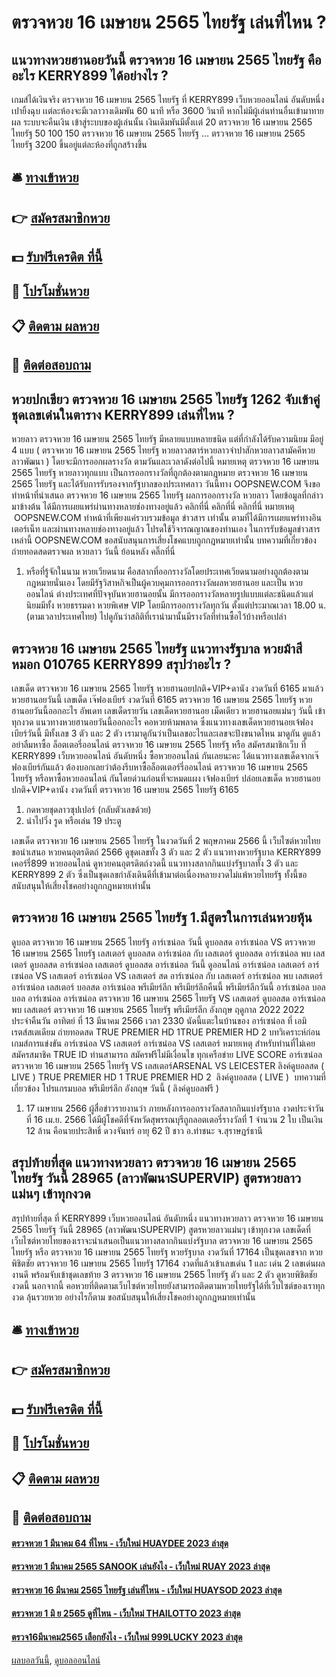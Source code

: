 # ตรวจหวย 16 เมษายน 2565 ไทยรัฐ เล่นที่ไหน ?
## แนวทางหวยฮานอยวันนี้ ตรวจหวย 16 เมษายน 2565 ไทยรัฐ คืออะไร KERRY899 ได้อย่างไร ?
เกมส์ได้เงินจริง ตรวจหวย 16 เมษายน 2565 ไทยรัฐ ที่ KERRY899 เว็บหวยออนไลน์ อันดับหนึ่ง เปายิ้งฉุบ เเต่ละห้องจะมีเวลาวางเดิมพัน 60 นาที หรือ 3600 วินาที หากไม่มีผู้เล่นท่านอื่นเข้ามาทายผล ระบบจะคืนเงิน เข้าสู่ระบบของผู้เล่นนั้น เงินเดิมพันมีตั้งเเต่ 20 ตรวจหวย 16 เมษายน 2565 ไทยรัฐ 50 100 150 ตรวจหวย 16 เมษายน 2565 ไทยรัฐ … ตรวจหวย 16 เมษายน 2565 ไทยรัฐ 3200 ขึ้นอยู่แต่ละห้องที่ถูกสร้างขึ้น

## 🛎 [ทางเข้าหวย](https://bit.ly/3BG5bNw)
## 👉 [สมัครสมาชิกหวย](https://bit.ly/3BG5bNw)
## 💵 [รับฟรีเครดิต ที่นี้](https://bit.ly/3C3mvgS)
## 👑 [โปรโมชั่นหวย](https://bit.ly/3C3mvgS)
## 📋 [ติดตาม ผลหวย](https://bit.ly/3C3mvgS)
## 📱 [ติดต่อสอบถาม](https://bit.ly/3C3mvgS)

## หวยปกเขียว ตรวจหวย 16 เมษายน 2565 ไทยรัฐ 1262 จับเข้าคู่ชุดเลขเด่นในตาราง KERRY899 เล่นที่ไหน ?
หวยลาว ตรวจหวย 16 เมษายน 2565 ไทยรัฐ มีหลายแบบหลายชนิด แต่ที่กำลังได้รับความนิยม มีอยู่ 4 แบบ ( ตรวจหวย 16 เมษายน 2565 ไทยรัฐ หวยลาวสตาร์หวยลาวจำปาสักหวยลาวสามัคคีหวยลาวพัฒนา ) โดยจะมีการออกผลรางวัล ตามวันและเวลาดังต่อไปนี้
หมายเหตุ ตรวจหวย 16 เมษายน 2565 ไทยรัฐ หวยลาวทุกแบบ เป็นการออกรางวัลที่ถูกต้องตามกฎหมาย ตรวจหวย 16 เมษายน 2565 ไทยรัฐ และได้รับการรับรองจากรัฐบาลของประเทศลาว
วันนี้ทาง OOPSNEW.COM จึงขอทำหน้าที่นำเสนอ ตรวจหวย 16 เมษายน 2565 ไทยรัฐ ผลการออกรางวัล หวยลาว โดยข้อมูลที่กล่าวมาข้างต้น ได้มีการเผยแพร่ผ่านทางหลายช่องทางอยู่แล้ว
 คลิกที่นี่ 
 คลิกที่นี่ 
 คลิกที่นี่ 
หมายเหตุ  OOPSNEW.COM ทำหน้าที่เพียงแค่รวบรวมข้อมูล ข่าวสาร เท่านั้น ตามที่ได้มีการเผยแพร่ทางอินเตอร์เน็ท และผ่านทางหลายช่องทางอยู่แล้ว โปรดใช้วิจารณญาณของท่านเอง ในการรับข้อมูลข่าวสารเหล่านี้ OOPSNEW.COM ขอสนับสนุนการเสี่ยงโชคแบบถูกกฎหมายเท่านั้น
บทความที่เกี่ยวข้อง
 ถ่ายทอดสดตรวจผล หวยลาว วันนี้ ย้อนหลัง คลิ๊กที่นี่  
1. หรือที่รู้จักในนาม หวยเวียดนาม คือสลากที่ออกรางวัลโดยประเทศเวียดนามอย่างถูกต้องตามกฎหมายนั่นเอง โดยมีรัฐวิสาหกิจเป็นผู้ควบคุมการออกรางวัลผลหวยฮานอย และเป็น หวยออนไลน์ ต่างประเทศที่ปัจจุบันหวยฮานอยนั้น มีการออกรางวัลหลายรูปแบบแต่ละชนิดแล้วแต่นิยมมีทั้ง หวยธรรมดา หวยพิเศษ VIP โดยมีการออกรางวัลทุกวัน ตั้งแต่ประมาณเวลา 18.00 น. (ตามเวลาประเทศไทย) ไปดูกันว่าสถิติที่เรานำมานั้นมีรางวัลที่ท่านซื้อไว้บ้างหรือเปล่า

## ตรวจหวย 16 เมษายน 2565 ไทยรัฐ แนวทางรัฐบาล หวยม้าสีหมอก 010765 KERRY899 สรุปว่าอะไร ?
เลขเด็ด ตรวจหวย 16 เมษายน 2565 ไทยรัฐ หวยฮานอยปกติ+VIP+ดานัง งวดวันที่ 6165
มาแล้ว หวยฮานอยวันนี้ เลขเด็ด เจ๊ฟองเบียร์ งวดวันที่ 6165 ตรวจหวย 16 เมษายน 2565 ไทยรัฐ หวยฮานอยวันนี้ออกอะไร อัพเดท เลขเด็ดรายวัน เลขเด็ดหวยฮานอย เม็ดเดียว หวยฮานอยแม่นๆ วันนี้ เข้าทุกงวด แนวทางหวยฮานอยวันนี้ออกอะไร คอหวยห้ามพลาด ซึ่งแนวทางเลขเด็ดหวยฮานอยเจ้ฟองเบียร์วันนี้ มีทั้งเลข 3 ตัว และ 2 ตัว เรามาดูกันว่าเป็นเลขอะไรและเลขจะปังขนาดไหน มาดูกัน ดูแล้วอย่าลืมหาซื้อ ล็อตเตอรี่ออนไลน์ ตรวจหวย 16 เมษายน 2565 ไทยรัฐ หรือ สมัครสมาชิกเว็บ ที่ KERRY899 เว็บหวยออนไลน์ อันดับหนึ่ง ซื้อหวยออนไลน์ กันเลยนะคะ
ได้แนวทางเลขเด็ดจากเจ๊ฟองเบียร์กันแล้ว ต้องบอกเลยว่าต้องรีบหาซื้อล็อตเตอร์รี่ออนไลน์ ตรวจหวย 16 เมษายน 2565 ไทยรัฐ หรือหาซื้อหวยออนไลน์ กันโดยด่วนก่อนที่จะหมดแผง
เจ้ฟองเบียร์ ปล่อยเลขเด็ด หวยฮานอยปกติ+VIP+ดานัง งวดวันที่ ตรวจหวย 16 เมษายน 2565 ไทยรัฐ 6165
1. กดหวยชุดลาวซุปเปอร์ (กลับตัวเลขด้วย)
2. นำไปวิ่ง รูด หรือเล่น 19 ประตู

เลขเด็ด ตรวจหวย 16 เมษายน 2565 ไทยรัฐ ในงวดวันที่ 2 พฤษภาคม 2566 นี้ เว็บไซต์หวยไทยขอนำเสนอ หวยคนอุตรดิตถ์ 2566 ดูชุดเลขทั้ง 3 ตัว และ 2 ตัว แนวทางหวยรัฐบาล KERRY899 เคอร์รี่899 หวยออนไลน์ ดูหวยคนอุตรดิตถ์งวดนี้ แนวทางสลากกินแบ่งรัฐบาลทั้ง 3 ตัว และ KERRY899 2 ตัว ซึ่งเป็นชุดเลขกำลังเดินดีที่เข้ามาต่อเนื่องหลายงวดไม่แพ้หวยไทยรัฐ ทั้งนี้ขอสนับสนุนให้เสี่ยงโชคอย่างถูกกฎหมายเท่านั้น

## ตรวจหวย 16 เมษายน 2565 ไทยรัฐ 1.มีสูตรในการเล่นหวยหุ้น
ดูบอล ตรวจหวย 16 เมษายน 2565 ไทยรัฐ อาร์เซน่อล วันนี้ ดูบอลสด อาร์เซน่อล VS ตรวจหวย 16 เมษายน 2565 ไทยรัฐ เลสเตอร์ ดูบอลสด อาร์เซน่อล กับ เลสเตอร์ ดูบอลสด อาร์เซน่อล พบ เลสเตอร์ ดูบอลสด อาร์เซน่อล เลสเตอร์ ดูบอลสด อาร์เซน่อล วันนี้ ดูออนไลน์ อาร์เซน่อล เลสเตอร์ อาร์เซน่อล VS เลสเตอร์ อาร์เซน่อล VS เลสเตอร์ สด อาร์เซน่อล กับ เลสเตอร์ อาร์เซน่อล พบ เลสเตอร์ อาร์เซน่อล เลสเตอร์ บอลสด อาร์เซน่อล พรีเมียร์ลีก พรีเมียร์ลีกคืนนี้ พรีเมียร์ลีกวันนี้ อาร์เซน่อล บอล บอล อาร์เซน่อล
อาร์เซน่อล ตรวจหวย 16 เมษายน 2565 ไทยรัฐ VS เลสเตอร์
ดูบอลสด อาร์เซน่อล พบ เลสเตอร์ ตรวจหวย 16 เมษายน 2565 ไทยรัฐ พรีเมียร์ลีก อังกฤษ ฤดูกาล 2022 2022 ประจำคืนวัน อาทิตย์ ที่ 13 มีนาคม 2566 เวลา 2330 นัดนี้แตะในบ้านของ อาร์เซน่อล ที่ เอมิเรตส์สเตเดียม ถ่ายทอดสด TRUE PREMIER HD 1TRUE PREMIER HD 2
บทวิเคราะห์ก่อนเกมส์การแข่งขัน อาร์เซน่อล VS เลสเตอร์
อาร์เซน่อล VS เลสเตอร์
หมายเหตุ สำหรับท่านที่ไม่เคยสมัครสมาชิค TRUE ID ท่านสามารถ สมัครฟรีไม่มีเงื่อนไข ทุกเครือข่าย
LIVE SCORE อาร์เซน่อล ตรวจหวย 16 เมษายน 2565 ไทยรัฐ VS เลสเตอร์ARSENAL VS LEICESTER
ลิงค์ดูบอลสด ( LIVE )
TRUE PREMIER HD 1
 TRUE PREMIER HD 2 
 ลิงค์ดูบอลสด ( LIVE ) 
บทความที่เกี่ยวข้อง
โปรแกรมบอล พรีเมียร์ลีก อังกฤษ วันนี้ ( ลิงค์ดูบอลฟรี )
1. 17 เมษายน 2566 ผู้สื่อข่าวรายงานว่า ภายหลังการออกรางวัลสลากกินแบ่งรัฐบาล งวดประจำวันที่ 16 เม.ย. 2566 ได้มีผู้โชคดีที่จังหวัดสุพรรณบุรีถูกลอตเตอรี่รางวัลที่ 1 จำนวน 2 ใบ เป็นเงิน 12 ล้าน คือนายประสิทธิ์ ดวงจันทร์ อายุ 62 ปี ชาว อ.ท่าชนะ จ.สุราษฎร์ธานี

## สรุปท้ายที่สุด แนวทางหวยลาว ตรวจหวย 16 เมษายน 2565 ไทยรัฐ วันนี้ 28965 (ลาวพัฒนาSUPERVIP) สูตรหวยลาวแม่นๆ เข้าทุกงวด
สรุปท้ายที่สุด ที่ KERRY899 เว็บหวยออนไลน์ อันดับหนึ่ง แนวทางหวยลาว ตรวจหวย 16 เมษายน 2565 ไทยรัฐ วันนี้ 28965 (ลาวพัฒนาSUPERVIP) สูตรหวยลาวแม่นๆ เข้าทุกงวด เลขเด็ดที่เว็บไซต์หวยไทยของเราจะนำเสนอเป็นแนวทางสลากกินแบ่งรัฐบาล ตรวจหวย 16 เมษายน 2565 ไทยรัฐ หรือ ตรวจหวย 16 เมษายน 2565 ไทยรัฐ หวยรัฐบาล งวดวันที่ 17164 เป็นชุดเลขจาก หวยพิชิตชัย ตรวจหวย 16 เมษายน 2565 ไทยรัฐ 17164 งวดที่แล้วเข้าเลขเด่น 1 และ เด่น 2 เลขเด่นผลงานดี พร้อมจับเข้าชุดเลขท้าย 3 ตรวจหวย 16 เมษายน 2565 ไทยรัฐ ตัว และ 2 ตัว ดูหวยพิชิตชัยงวดนี้ นอกจากนี้ คอหวยที่ติดตามเว็บไซต์หวยไทยยังสามารถติดตามหวยไทยรัฐได้ที่เว็บไซต์ของเราทุกงวด ลุ้นรวยหวย อย่างไรก็ตาม ขอสนับสนุนให้เสี่ยงโชคอย่างถูกกฎหมายเท่านั้น

## 🛎 [ทางเข้าหวย](https://bit.ly/3BG5bNw)
## 👉 [สมัครสมาชิกหวย](https://bit.ly/3BG5bNw)
## 💵 [รับฟรีเครดิต ที่นี้](https://bit.ly/3C3mvgS)
## 👑 [โปรโมชั่นหวย](https://bit.ly/3C3mvgS)
## 📋 [ติดตาม ผลหวย](https://bit.ly/3C3mvgS)
## 📱 [ติดต่อสอบถาม](https://bit.ly/3C3mvgS)

#### [ตรวจหวย 1 มีนาคม 64 ที่ไหน - เว็บใหม่ HUAYDEE 2023 ล่าสุด](https://atom.io/themes/ตรวจหวย%201%20มีนาคม%2064%20ที่ไหน%20-%20เว็บใหม่%20huaydee%202023%20ล่าสุด)
#### [ตรวจหวย 1 มีนาคม 2565 SANOOK เล่นยังไง - เว็บใหม่ RUAY 2023 ล่าสุด](https://atom.io/themes/ตรวจหวย%201%20มีนาคม%202565%20sanook%20เล่นยังไง%20-%20เว็บใหม่%20ruay%202023%20ล่าสุด)
#### [ตรวจหวย 16 มีนาคม 2565 ไทยรัฐ เล่นที่ไหน - เว็บใหม่ HUAYSOD 2023 ล่าสุด](https://atom.io/themes/ตรวจหวย%2016%20มีนาคม%202565%20ไทยรัฐ%20เล่นที่ไหน%20-%20เว็บใหม่%20huaysod%202023%20ล่าสุด)
#### [ตรวจหวย 1 มิ ย 2565 ดูที่ไหน - เว็บใหม่ THAILOTTO 2023 ล่าสุด](https://atom.io/themes/ตรวจหวย%201%20มิ%20ย%202565%20ดูที่ไหน%20-%20เว็บใหม่%20thailotto%202023%20ล่าสุด)
#### [ตรวจ16มีนาคม2565 เลือกยังไง - เว็บใหม่ 999LUCKY 2023 ล่าสุด](https://atom.io/themes/ตรวจ16มีนาคม2565%20เลือกยังไง%20-%20เว็บใหม่%20999lucky%202023%20ล่าสุด)

[ผลบอลวันนี้](https://siamsport.tv "ผลบอลวันนี้"), [ดูบอลออนไลน์](https://siamsport.tv/ดูบอลสด "ดูบอลออนไลน์")